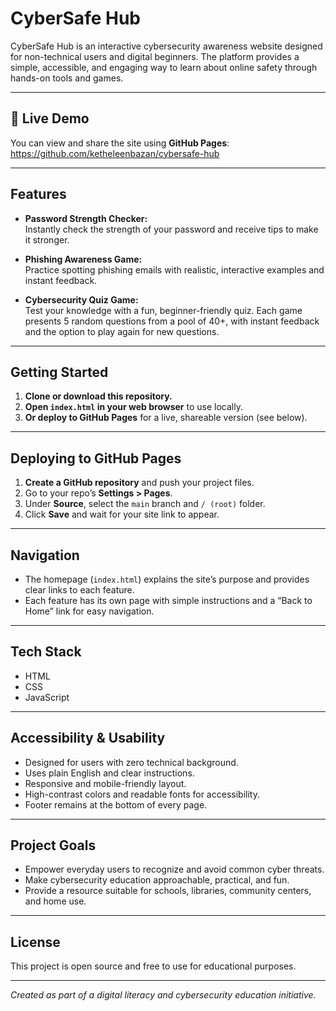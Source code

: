 # CyberSafe Hub

CyberSafe Hub is an interactive cybersecurity awareness website designed for non-technical users and digital beginners. The platform provides a simple, accessible, and engaging way to learn about online safety through hands-on tools and games.

---

## 🚀 Live Demo

You can view and share the site using **GitHub Pages**:  
https://github.com/ketheleenbazan/cybersafe-hub 


---

## Features

- **Password Strength Checker:**  
  Instantly check the strength of your password and receive tips to make it stronger.

- **Phishing Awareness Game:**  
  Practice spotting phishing emails with realistic, interactive examples and instant feedback.

- **Cybersecurity Quiz Game:**  
  Test your knowledge with a fun, beginner-friendly quiz. Each game presents 5 random questions from a pool of 40+, with instant feedback and the option to play again for new questions.

---

## Getting Started

1. **Clone or download this repository.**
2. **Open `index.html` in your web browser** to use locally.
3. **Or deploy to GitHub Pages** for a live, shareable version (see below).

---

## Deploying to GitHub Pages

1. **Create a GitHub repository** and push your project files.
2. Go to your repo’s **Settings > Pages**.
3. Under **Source**, select the `main` branch and `/ (root)` folder.
4. Click **Save** and wait for your site link to appear.

---

## Navigation

- The homepage (`index.html`) explains the site’s purpose and provides clear links to each feature.
- Each feature has its own page with simple instructions and a “Back to Home” link for easy navigation.

---

## Tech Stack

- HTML
- CSS
- JavaScript

---

## Accessibility & Usability

- Designed for users with zero technical background.
- Uses plain English and clear instructions.
- Responsive and mobile-friendly layout.
- High-contrast colors and readable fonts for accessibility.
- Footer remains at the bottom of every page.

---

## Project Goals

- Empower everyday users to recognize and avoid common cyber threats.
- Make cybersecurity education approachable, practical, and fun.
- Provide a resource suitable for schools, libraries, community centers, and home use.

---

## License

This project is open source and free to use for educational purposes.

---

*Created as part of a digital literacy and cybersecurity education initiative.*

